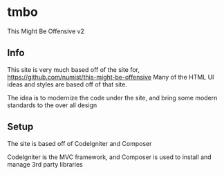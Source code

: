 tmbo
====

This Might Be Offensive v2

## Info
This site is very much based off of the site for, https://github.com/numist/this-might-be-offensive
Many of the HTML UI ideas and styles are based off of that site.

The idea is to modernize the code under the site, and bring some modern standards to the over all design

## Setup
The site is based off of CodeIgniter and Composer


CodeIgniter is the MVC framework, and Composer is used to install and manage 3rd party libraries 
